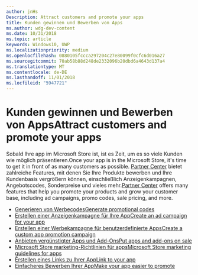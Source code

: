 ```yaml
---
author: jnHs
Description: Attract customers and promote your apps
title: Kunden gewinnen und Bewerben von Apps
ms.author: wdg-dev-content
ms.date: 10/31/2018
ms.topic: article
keywords: Windows10, UWP
ms.localizationpriority: medium
ms.openlocfilehash: 0880105fccca297204c27e80099f0cfc6d016a27
ms.sourcegitcommit: 70ab58b88d248de2332096b20dbd6a4643d137a4
ms.translationtype: MT
ms.contentlocale: de-DE
ms.lasthandoff: 11/01/2018
ms.locfileid: "5947721"
---
```

# <a name="attract-customers-and-promote-your-apps"></a><span data-ttu-id="fbc5c-103">Kunden gewinnen und Bewerben von Apps</span><span class="sxs-lookup"><span data-stu-id="fbc5c-103">Attract customers and promote your apps</span></span>

<span data-ttu-id="fbc5c-104">Sobald Ihre app im Microsoft Store ist, ist es Zeit, um es so viele Kunden wie möglich präsentieren.</span><span class="sxs-lookup"><span data-stu-id="fbc5c-104">Once your app is in the Microsoft Store, it's time to get it in front of as many customers as possible.</span></span> <span data-ttu-id="fbc5c-105">[Partner Center](https://partner.microsoft.com/dashboard) bietet zahlreiche Features, mit denen Sie Ihre Produkte bewerben und Ihre Kundenbasis vergrößern können, einschließlich Anzeigenkampagnen, Angebotscodes, Sonderpreise und vieles mehr.</span><span class="sxs-lookup"><span data-stu-id="fbc5c-105">[Partner Center](https://partner.microsoft.com/dashboard) offers many features that help you promote your products and grow your customer base, including ad campaigns, promo codes, sale pricing, and more.</span></span>

-   [<span data-ttu-id="fbc5c-106">Generieren von Werbecodes</span><span class="sxs-lookup"><span data-stu-id="fbc5c-106">Generate promotional codes</span></span>](generate-promotional-codes.md)
-   [<span data-ttu-id="fbc5c-107">Erstellen einer Anzeigenkampagne für Ihre App</span><span class="sxs-lookup"><span data-stu-id="fbc5c-107">Create an ad campaign for your app</span></span>](create-an-ad-campaign-for-your-app.md)
-   [<span data-ttu-id="fbc5c-108">Erstellen einer Werbekampagne für benutzerdefinierte Apps</span><span class="sxs-lookup"><span data-stu-id="fbc5c-108">Create a custom app promotion campaign</span></span>](create-a-custom-app-promotion-campaign.md)
-   [<span data-ttu-id="fbc5c-109">Anbieten vergünstigter Apps und Add-Ons</span><span class="sxs-lookup"><span data-stu-id="fbc5c-109">Put apps and add-ons on sale</span></span>](put-apps-and-add-ons-on-sale.md)
-   [<span data-ttu-id="fbc5c-110">Microsoft Store marketing-Richtlinien für apps</span><span class="sxs-lookup"><span data-stu-id="fbc5c-110">Microsoft Store marketing guidelines for apps</span></span>](app-marketing-guidelines.md)
-   [<span data-ttu-id="fbc5c-111">Erstellen eines Links zu Ihrer App</span><span class="sxs-lookup"><span data-stu-id="fbc5c-111">Link to your app</span></span>](link-to-your-app.md)
-   [<span data-ttu-id="fbc5c-112">Einfacheres Bewerben Ihrer App</span><span class="sxs-lookup"><span data-stu-id="fbc5c-112">Make your app easier to promote</span></span>](make-your-app-easier-to-promote.md)

 

 
